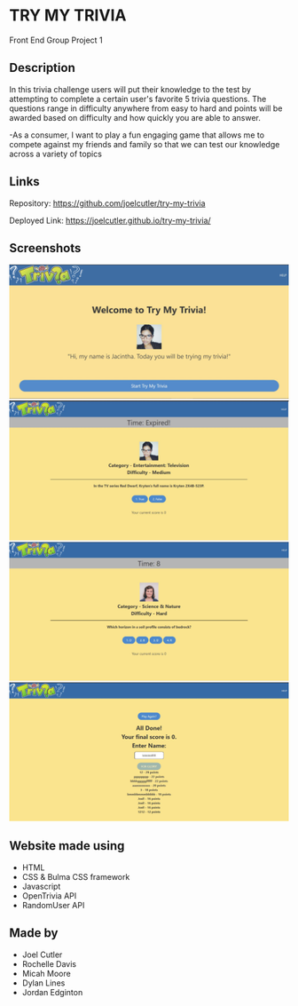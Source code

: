 # TRY MY TRIVIA
Front End Group Project 1

## Description
In this trivia challenge users will put their knowledge to the test by attempting to complete a certain user's favorite 5 trivia questions. The questions range in difficulty anywhere from easy to hard and points will be awarded based on difficulty and how quickly you are able to answer.

-As a consumer,
 I want to play a fun engaging game that allows me to compete against my friends and family so that we can test our knowledge across a variety of topics

## Links
Repository:
https://github.com/joelcutler/try-my-trivia

Deployed Link:
https://joelcutler.github.io/try-my-trivia/

## Screenshots
<img src="./assets/images/homepage.jpg">

<img src="./assets/images/question1.jpg">

<img src="./assets/images/question2.jpg">

<img src="./assets/images/highscore.jpg">

## Website made using
* HTML
* CSS & Bulma CSS framework
* Javascript
* OpenTrivia API
* RandomUser API

## Made by
* Joel Cutler
* Rochelle Davis
* Micah Moore
* Dylan Lines
* Jordan Edginton
